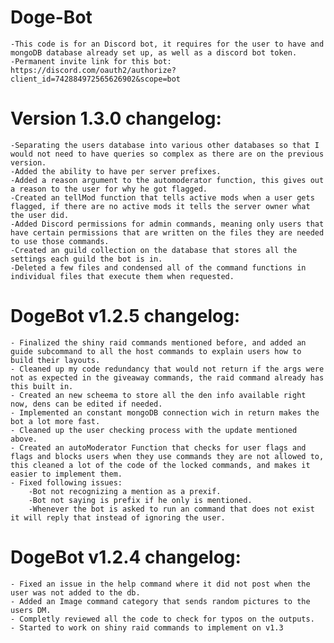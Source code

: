 # Doge-Bot 
    -This code is for an Discord bot, it requires for the user to have and mongoDB database already set up, as well as a discord bot token.
    -Permanent invite link for this bot: https://discord.com/oauth2/authorize?client_id=742884972565626902&scope=bot

# Version 1.3.0 changelog:
    -Separating the users database into various other databases so that I would not need to have queries so complex as there are on the previous version.
    -Added the ability to have per server prefixes.
    -Added a reason argument to the automoderator function, this gives out a reason to the user for why he got flagged.
    -Created an tellMod function that tells active mods when a user gets flagged, if there are no active mods it tells the server owner what the user did.
    -Added Discord permissions for admin commands, meaning only users that have certain permissions that are written on the files they are needed to use those commands.
    -Created an guild collection on the database that stores all the settings each guild the bot is in.
    -Deleted a few files and condensed all of the command functions in individual files that execute them when requested.


# DogeBot v1.2.5 changelog:
    - Finalized the shiny raid commands mentioned before, and added an guide subcommand to all the host commands to explain users how to build their layouts.
    - Cleaned up my code redundancy that would not return if the args were not as expected in the giveaway commands, the raid command already has this built in.
    - Created an new scheema to store all the den info available right now, dens can be edited if needed.
    - Implemented an constant mongoDB connection wich in return makes the bot a lot more fast.
    - Cleaned up the user checking process with the update mentioned above.
    - Created an autoModerator Function that checks for user flags and flags and blocks users when they use commands they are not allowed to, this cleaned a lot of the code of the locked commands, and makes it easier to implement them.
    - Fixed following issues:
        -Bot not recognizing a mention as a prexif.
        -Bot not saying is prefix if he only is mentioned.
        -Whenever the bot is asked to run an command that does not exist it will reply that instead of ignoring the user.
        

# DogeBot v1.2.4 changelog: 
    - Fixed an issue in the help command where it did not post when the user was not added to the db.
    - Added an Image command category that sends random pictures to the users DM.
    - Completly reviewed all the code to check for typos on the outputs.
    - Started to work on shiny raid commands to implement on v1.3
